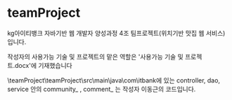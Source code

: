 # teamProject
kg아이티뱅크 자바기반 웹 개발자 양성과정
4조 팀프로젝트(위치기반 맛집 웹 서비스) 입니다.

작성자의 사용가능 기술 및 프로젝트의 맡은 역할은 '사용가능 기술 및 프로젝트.docx'에 기재했습니다

\teamProject\teamProject\src\main\java\com\itbank에 있는 controller, dao, service 안의
community_ , 
comment_ 
는 작성자 이동근의 코드입니다.
